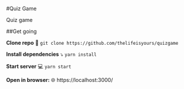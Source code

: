 #Quiz Game

Quiz game

##Get going

**Clone repo** 🔀
`git clone https://github.com/thelifeisyours/quizgame`

**Install dependencies** :arrow_heading_down:
`yarn install`

**Start server** :computer:
`yarn start`

**Open in browser:** :globe_with_meridians:
https://localhost:3000/
